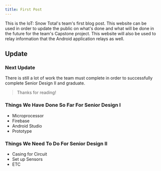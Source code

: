 ```yaml
---
title: First Post
---
```



This is the IoT: Snow Total's team's first blog post.  This website can be used in order to update the public on what's done and what will be done in the future for the team's Capstone project.  This website will also be used to relay information that the Android application relays as well. 

## Update

### Next Update
There is still a lot of work the team must complete in order to successfully complete Senior Design II and graduate.  

> Thanks for reading!

### Things We Have Done So Far For Senior Design I
- Microprocessor
- Firebase
- Android Studio
- Prototype

### Things We Need To Do For Senior Design II
* Casing for Circuit
* Set up Sensors
* ETC
